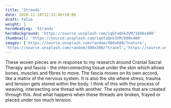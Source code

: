 ```yaml
---
title: 'Strands'
date: 2018-11-18T12:33:46+10:00
draft: false
weight: 1
heroHeading: 'Strands'
heroBackground: 'https://source.unsplash.com/iqGtaQnk3VM/1600x400'
thumbnail: 'https://source.unsplash.com/iqGtaQnk3VM/600x400'
images: ['https://source.unsplash.com/random/400x600/?nature', 
'https://source.unsplash.com/random/400x300/?travel','https://source.unsplash.com/random/400x300/?architecture','https://source.unsplash.com/random/400x600/?buildings','https://source.unsplash.com/random/400x300/?city','https://source.unsplash.com/random/400x600/?business']
---
```


These woven pieces are in response to my research around Cranial Sacral Therapy and fascia - the interconnecting tissue under the skin which allows bones, muscles and fibres to move. The fascia moves on its own accord, like a matrix of the nervous system. It is also the site where stress, trauma and tension gets stored within the body. 
I think of this with the process of weaving, intersecting one thread with another. The systems that are created through this. And what happens when these threads are broken, frayed or placed under too much tension.
